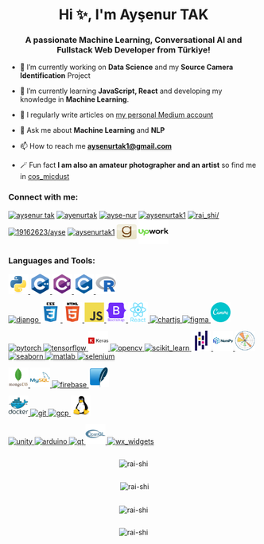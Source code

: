 <h1 align="center">Hi ✨, I'm Ayşenur TAK</h1>
<h3 align="center">A passionate Machine Learning, Conversational AI and Fullstack Web Developer from Türkiye!</h3>

- 🔭 I’m currently working on **Data Science** and my **Source Camera Identification** Project

- 🌱 I’m currently learning **JavaScript, React** and developing my knowledge in **Machine Learning**.

- 📝 I regularly write articles on [my personal Medium account](https://medium.com/@aysenurtak1)

- 💬 Ask me about **Machine Learning** and **NLP**

- 📫 How to reach me **aysenurtak1@gmail.com**

- 🪄 Fun fact **I am also an amateur photographer and an artist** so find me in [cos_micdust](https://instagram.com/cos_micdust)
  

<h3 align="left">Connect with me:</h3>
<p align="left">
<a href="https://linkedin.com/in/aysenur-tak" target="blank"><img align="center" src="https://raw.githubusercontent.com/rahuldkjain/github-profile-readme-generator/master/src/images/icons/Social/linked-in-alt.svg" alt="ayşenur tak" height="30" width="40" /></a>
<a href="https://kaggle.com/ayenurtak" target="blank"><img align="center" src="https://raw.githubusercontent.com/rahuldkjain/github-profile-readme-generator/master/src/images/icons/Social/kaggle.svg" alt="ayenurtak" height="30" width="40" /></a>
<a href="https://huggingface.co/ayse-nur" target="blank"><img align="center" src="https://cdn-lfs.hf.co/repos/96/a2/96a2c8468c1546e660ac2609e49404b8588fcf5a748761fa72c154b2836b4c83/942cad1ccda905ac5a659dfd2d78b344fccfb84a8a3ac3721e08f488205638a0?response-content-disposition=inline%3B+filename*%3DUTF-8%27%27hf-logo.svg%3B+filename%3D%22hf-logo.svg%22%3B&response-content-type=image%2Fsvg%2Bxml&Expires=1731783374&Policy=eyJTdGF0ZW1lbnQiOlt7IkNvbmRpdGlvbiI6eyJEYXRlTGVzc1RoYW4iOnsiQVdTOkVwb2NoVGltZSI6MTczMTc4MzM3NH19LCJSZXNvdXJjZSI6Imh0dHBzOi8vY2RuLWxmcy5oZi5jby9yZXBvcy85Ni9hMi85NmEyYzg0NjhjMTU0NmU2NjBhYzI2MDllNDk0MDRiODU4OGZjZjVhNzQ4NzYxZmE3MmMxNTRiMjgzNmI0YzgzLzk0MmNhZDFjY2RhOTA1YWM1YTY1OWRmZDJkNzhiMzQ0ZmNjZmI4NGE4YTNhYzM3MjFlMDhmNDg4MjA1NjM4YTA%7EcmVzcG9uc2UtY29udGVudC1kaXNwb3NpdGlvbj0qJnJlc3BvbnNlLWNvbnRlbnQtdHlwZT0qIn1dfQ__&Signature=ThcmBT53DjXIr6qstA9-XhlapsnWFIbzAAEUYlp-738FhGb4ueARvIOJ0b9DK7Yt33V9v347%7E6lpOIISbjGUfE1LqNxx3mLkJW-MxOrTT4WtaIvkAEoOLYPY7CAdqt766F9wwiI9lKMKdZYhW3s27Ts%7EuaUbSVQmNo1BuxJiQl0bpxWI2XkBGAsLlzq2XQVQytGBokKuwYsH8LVAZYY1eRQF6ld2g%7Efgpj-aFt5JaU0js3QCm0fNMeLcQlu3%7EqD1WQ7HvZFYebGb0Sijp1pkyuu32e6xSe3NQvH9906v9obR2RMViRxfa3lfr%7EdOMpOVL8RGDy2jxQTWNF0GcrNthg__&Key-Pair-Id=K3RPWS32NSSJCE" alt="ayse-nur" height="30" width="40" /></a>
<a href="https://www.hackerrank.com/aysenurtak1" target="blank"><img align="center" src="https://raw.githubusercontent.com/rahuldkjain/github-profile-readme-generator/master/src/images/icons/Social/hackerrank.svg" alt="aysenurtak1" height="30" width="40" /></a>
<a href="https://www.leetcode.com/rai_shi/" target="blank"><img align="center" src="https://raw.githubusercontent.com/rahuldkjain/github-profile-readme-generator/master/src/images/icons/Social/leet-code.svg" alt="rai_shi/" height="30" width="40" /></a>
<a href="https://stackoverflow.com/users/19162623/ayse" target="blank"><img align="center" src="https://raw.githubusercontent.com/rahuldkjain/github-profile-readme-generator/master/src/images/icons/Social/stack-overflow.svg" alt="19162623/ayse" height="30" width="40" /></a>
<a href="https://medium.com/@aysenurtak1" target="blank"><img align="center" src="https://raw.githubusercontent.com/rahuldkjain/github-profile-readme-generator/master/src/images/icons/Social/medium.svg" alt="aysenurtak1" height="30" width="40" /></a>
<a href="https://www.goodreads.com/user/show/183626538-aysenur-tak" target="blank"><img align="center" src="icons/Goodreads_'g'_logo.svg" alt="aysenur-tak" height="30" width="40" /></a>
<a href="https://www.upwork.com/freelancers/~015660c9bbd17ff75a" target="blank"><img align="center" src="icons/upwork-svgrepo-com.svg" alt="Aysenur T." height="50" width="60" /></a>
</p>

<h3 align="left">Languages and Tools:</h3>
<div center>
    <p align="left" id="programming-languages">
        <a href="https://www.python.org" target="_blank" rel="noreferrer"> <img src="https://raw.githubusercontent.com/devicons/devicon/master/icons/python/python-original.svg" alt="python" width="40" height="40"/> </a> 
        <a href="https://www.w3schools.com/cpp/" target="_blank" rel="noreferrer"> <img src="https://raw.githubusercontent.com/devicons/devicon/master/icons/cplusplus/cplusplus-original.svg" alt="cplusplus" width="40" height="40"/> </a> 
        <a href="https://www.w3schools.com/cs/" target="_blank" rel="noreferrer"> <img src="https://raw.githubusercontent.com/devicons/devicon/master/icons/csharp/csharp-original.svg" alt="csharp" width="40" height="40"/> </a> 
        <a href="https://www.cprogramming.com/" target="_blank" rel="noreferrer"> <img src="https://raw.githubusercontent.com/devicons/devicon/master/icons/c/c-original.svg" alt="c" width="40" height="40"/> </a> 
        <a href="https://www.r-project.org/" target="_blank" rel="noreferrer"> <img src="https://raw.githubusercontent.com/devicons/devicon/refs/heads/master/icons/r/r-original.svg" alt="r" width="40" height="40"/> </a> 
    </p>
    <p align="left" id="web-related"> 
        <a href="https://www.djangoproject.com/" target="_blank" rel="noreferrer"> <img src="https://cdn.worldvectorlogo.com/logos/django.svg" alt="django" width="40" height="40"/> </a> 
        <a href="https://www.w3schools.com/css/" target="_blank" rel="noreferrer"> <img src="https://raw.githubusercontent.com/devicons/devicon/master/icons/css3/css3-original-wordmark.svg" alt="css3" width="40" height="40"/> </a> 
        <a href="https://www.w3.org/html/" target="_blank" rel="noreferrer"> <img src="https://raw.githubusercontent.com/devicons/devicon/master/icons/html5/html5-original-wordmark.svg" alt="html5" width="40" height="40"/> </a> 
        <a href="https://developer.mozilla.org/en-US/docs/Web/JavaScript" target="_blank" rel="noreferrer"> <img src="https://raw.githubusercontent.com/devicons/devicon/master/icons/javascript/javascript-original.svg" alt="javascript" width="40" height="40"/> </a> 
        <a href="https://getbootstrap.com" target="_blank" rel="noreferrer"> <img src="https://raw.githubusercontent.com/devicons/devicon/master/icons/bootstrap/bootstrap-plain-wordmark.svg" alt="bootstrap" width="40" height="40"/> </a> 
        <a href="https://reactjs.org/" target="_blank" rel="noreferrer"> <img src="https://raw.githubusercontent.com/devicons/devicon/master/icons/react/react-original-wordmark.svg" alt="react" width="40" height="40"/> </a> 
        <a href="https://www.chartjs.org" target="_blank" rel="noreferrer"> <img src="https://www.chartjs.org/media/logo-title.svg" alt="chartjs" width="40" height="40"/> </a> 
        <a href="https://www.figma.com/" target="_blank" rel="noreferrer"> <img src="https://www.vectorlogo.zone/logos/figma/figma-icon.svg" alt="figma" width="40" height="40"/> </a> 
        <a href="https://www.canva.com/" target="_blank" rel="noreferrer"> <img src="https://raw.githubusercontent.com/devicons/devicon/refs/heads/master/icons/canva/canva-original.svg" alt="canva" width="40" height="40"/> </a> 
    </p>
    <p align="left" id="ai-datascience-related">
        <a href="https://pytorch.org/" target="_blank" rel="noreferrer"> <img src="https://www.vectorlogo.zone/logos/pytorch/pytorch-icon.svg" alt="pytorch" width="40" height="40"/> </a> 
        <a href="https://www.tensorflow.org" target="_blank" rel="noreferrer"> <img src="https://www.vectorlogo.zone/logos/tensorflow/tensorflow-icon.svg" alt="tensorflow" width="40" height="40"/> </a> 
        <a href="https://keras.io/" target="_blank" rel="noreferrer"> <img src="https://raw.githubusercontent.com/devicons/devicon/refs/heads/master/icons/keras/keras-original-wordmark.svg" alt="keras" width="40" height="40"/> </a> 
        <a href="https://opencv.org/" target="_blank" rel="noreferrer"> <img src="https://www.vectorlogo.zone/logos/opencv/opencv-icon.svg" alt="opencv" width="40" height="40"/> </a> 
        <a href="https://scikit-learn.org/" target="_blank" rel="noreferrer"> <img src="https://upload.wikimedia.org/wikipedia/commons/0/05/Scikit_learn_logo_small.svg" alt="scikit_learn" width="40" height="40"/> </a> 
        <a href="https://pandas.pydata.org/" target="_blank" rel="noreferrer"> <img src="https://raw.githubusercontent.com/devicons/devicon/2ae2a900d2f041da66e950e4d48052658d850630/icons/pandas/pandas-original.svg" alt="pandas" width="40" height="40"/> </a> 
        <a href="https://numpy.org/" target="_blank" rel="noreferrer"> <img src="https://raw.githubusercontent.com/devicons/devicon/refs/heads/master/icons/numpy/numpy-original-wordmark.svg" alt="numpy" width="40" height="40"/> </a> 
        <a href="https://matplotlib.org/" target="_blank" rel="noreferrer"> <img src="https://raw.githubusercontent.com/devicons/devicon/refs/heads/master/icons/matplotlib/matplotlib-original.svg" alt="matplotlib" width="40" height="40"/> </a> 
        <a href="https://seaborn.pydata.org/" target="_blank" rel="noreferrer"> <img src="https://seaborn.pydata.org/_images/logo-mark-lightbg.svg" alt="seaborn" width="40" height="40"/> </a> 
        <a href="https://www.mathworks.com/" target="_blank" rel="noreferrer"> <img src="https://upload.wikimedia.org/wikipedia/commons/2/21/Matlab_Logo.png" alt="matlab" width="40" height="40"/> </a> 
        <a href="https://www.selenium.dev" target="_blank" rel="noreferrer"> <img src="https://raw.githubusercontent.com/detain/svg-logos/780f25886640cef088af994181646db2f6b1a3f8/svg/selenium-logo.svg" alt="selenium" width="40" height="40"/> </a> 
    </p>
    <p align="left" id="databases"> 
        <a href="https://www.mongodb.com/" target="_blank" rel="noreferrer"> <img src="https://raw.githubusercontent.com/devicons/devicon/master/icons/mongodb/mongodb-original-wordmark.svg" alt="mongodb" width="40" height="40"/> </a> 
        <a href="https://www.mysql.com/" target="_blank" rel="noreferrer"> <img src="https://raw.githubusercontent.com/devicons/devicon/master/icons/mysql/mysql-original-wordmark.svg" alt="mysql" width="40" height="40"/> </a> 
        <a href="https://firebase.google.com/" target="_blank" rel="noreferrer"> <img src="https://www.vectorlogo.zone/logos/firebase/firebase-icon.svg" alt="firebase" width="40" height="40"/> </a> 
        <a href="https://www.sqlite.org/" target="_blank" rel="noreferrer"> <img src="https://raw.githubusercontent.com/devicons/devicon/refs/heads/master/icons/sqlite/sqlite-original.svg" alt="sqlite" width="40" height="40"/> </a> 
    </p>
    <p align="left" id="development-tools"> 
        <a href="https://www.docker.com/" target="_blank" rel="noreferrer"> <img src="https://raw.githubusercontent.com/devicons/devicon/master/icons/docker/docker-original-wordmark.svg" alt="docker" width="40" height="40"/> </a> 
        <a href="https://git-scm.com/" target="_blank" rel="noreferrer"> <img src="https://www.vectorlogo.zone/logos/git-scm/git-scm-icon.svg" alt="git" width="40" height="40"/> </a> 
        <a href="https://cloud.google.com" target="_blank" rel="noreferrer"> <img src="https://www.vectorlogo.zone/logos/google_cloud/google_cloud-icon.svg" alt="gcp" width="40" height="40"/> </a> 
        <a href="https://www.linux.org/" target="_blank" rel="noreferrer"> <img src="https://raw.githubusercontent.com/devicons/devicon/master/icons/linux/linux-original.svg" alt="linux" width="40" height="40"/> </a> 
    </p>
    <p align="left"> 
        <a href="https://unity.com/" target="_blank" rel="noreferrer"> <img src="https://www.vectorlogo.zone/logos/unity3d/unity3d-icon.svg" alt="unity" width="40" height="40"/> </a> 
        <a href="https://www.arduino.cc/" target="_blank" rel="noreferrer"> <img src="https://cdn.worldvectorlogo.com/logos/arduino-1.svg" alt="arduino" width="40" height="40"/> </a> 
        <a href="https://www.qt.io/" target="_blank" rel="noreferrer"> <img src="https://upload.wikimedia.org/wikipedia/commons/0/0b/Qt_logo_2016.svg" alt="qt" width="40" height="40"/> </a> 
        <a href="https://www.opengl.org/" target="_blank" rel="noreferrer"> <img src="https://raw.githubusercontent.com/devicons/devicon/refs/heads/master/icons/opengl/opengl-original.svg" alt="opengl" width="40" height="40"/> </a> 
        <a href="https://www.wxwidgets.org/" target="_blank" rel="noreferrer"> <img src="https://upload.wikimedia.org/wikipedia/commons/b/bb/WxWidgets.svg" alt="wx_widgets" width="40" height="40"/> </a> 
    </p>
</div>


<div style="margin: 10px; display: flex; flex-direction: column; align-items: center; justify-content: center;">
    <p><img align="left" src="https://github-readme-stats.vercel.app/api/top-langs?username=rai-hi&show_icons=true&theme=tokyonight&title_color=FFFFFF&text_color=FFFFFF&locale=en&layout=compact" alt="rai-shi" /></p>
    <p>&nbsp;<img align="center" src="https://github-readme-stats.vercel.app/api?username=rai-shi&show_icons=true&theme=radical&locale=en" alt="rai-shi" /></p>    
    <p><img align="center" src="https://github-readme-streak-stats.herokuapp.com/?user=rai-shi&theme=dark" alt="rai-shi" /></p>    
    <p align="left"> <img src="https://komarev.com/ghpvc/?username=rai-shi&label=Profile%20views&color=0e75b6&style=flat" alt="rai-shi" /> </p>
</div>

